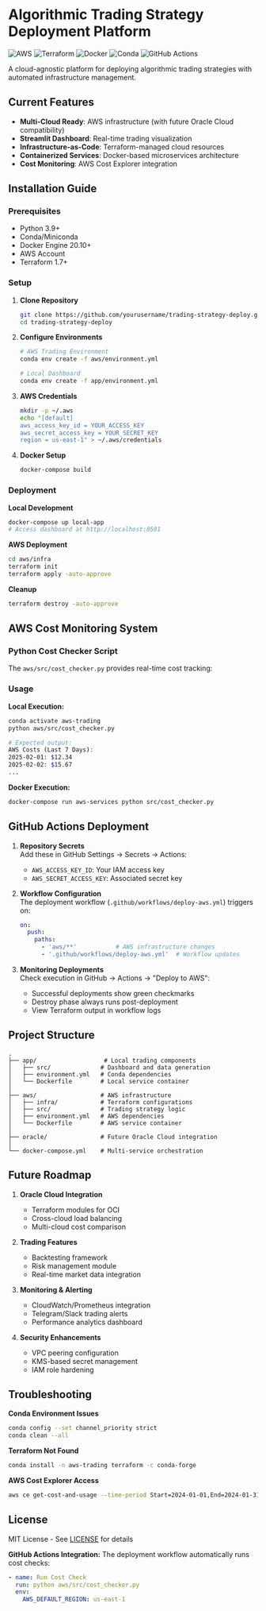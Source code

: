# Algorithmic Trading Strategy Deployment Platform

![AWS](https://img.shields.io/badge/AWS-EC2-orange)
![Terraform](https://img.shields.io/badge/Infra-Terraform-purple)
![Docker](https://img.shields.io/badge/Container-Docker-blue)
![Conda](https://img.shields.io/badge/Environment-Conda-green)
![GitHub Actions](https://img.shields.io/badge/CI/CD-GitHub_Actions-blue)

A cloud-agnostic platform for deploying algorithmic trading strategies with automated infrastructure management.

## Current Features
- **Multi-Cloud Ready**: AWS infrastructure (with future Oracle Cloud compatibility)
- **Streamlit Dashboard**: Real-time trading visualization
- **Infrastructure-as-Code**: Terraform-managed cloud resources
- **Containerized Services**: Docker-based microservices architecture
- **Cost Monitoring**: AWS Cost Explorer integration

## Installation Guide

### Prerequisites
- Python 3.9+
- Conda/Miniconda
- Docker Engine 20.10+
- AWS Account
- Terraform 1.7+

### Setup
1. **Clone Repository**
   ```bash
   git clone https://github.com/yourusername/trading-strategy-deploy.git
   cd trading-strategy-deploy
   ```

2. **Configure Environments**
   ```bash
   # AWS Trading Environment
   conda env create -f aws/environment.yml
   
   # Local Dashboard
   conda env create -f app/environment.yml
   ```

3. **AWS Credentials**
   ```bash
   mkdir -p ~/.aws
   echo "[default]
   aws_access_key_id = YOUR_ACCESS_KEY
   aws_secret_access_key = YOUR_SECRET_KEY
   region = us-east-1" > ~/.aws/credentials
   ```

4. **Docker Setup**
   ```bash
   docker-compose build
   ```

### Deployment
**Local Development**
```bash
docker-compose up local-app
# Access dashboard at http://localhost:8501
```

**AWS Deployment**
```bash
cd aws/infra
terraform init
terraform apply -auto-approve
```

**Cleanup**
```bash
terraform destroy -auto-approve
```

## AWS Cost Monitoring System

### Python Cost Checker Script
The `aws/src/cost_checker.py` provides real-time cost tracking:


### Usage
**Local Execution:**
```bash
conda activate aws-trading
python aws/src/cost_checker.py

# Expected output:
AWS Costs (Last 7 Days):
2025-02-01: $12.34
2025-02-02: $15.67
...
```

**Docker Execution:**
```bash
docker-compose run aws-services python src/cost_checker.py
```

## GitHub Actions Deployment

1. **Repository Secrets**  
   Add these in GitHub Settings → Secrets → Actions:
   - `AWS_ACCESS_KEY_ID`: Your IAM access key
   - `AWS_SECRET_ACCESS_KEY`: Associated secret key

2. **Workflow Configuration**  
   The deployment workflow (`.github/workflows/deploy-aws.yml`) triggers on:
   ```yaml
   on:
     push:
       paths:
         - 'aws/**'           # AWS infrastructure changes
         - '.github/workflows/deploy-aws.yml'  # Workflow updates
   ```

3. **Monitoring Deployments**  
   Check execution in GitHub → Actions → "Deploy to AWS":
   - Successful deployments show green checkmarks
   - Destroy phase always runs post-deployment
   - View Terraform output in workflow logs

## Project Structure
```
.
├── app/                   # Local trading components
│   ├── src/              # Dashboard and data generation
│   ├── environment.yml   # Conda dependencies
│   └── Dockerfile        # Local service container
│
├── aws/                  # AWS infrastructure
│   ├── infra/            # Terraform configurations
│   ├── src/              # Trading strategy logic
│   ├── environment.yml   # AWS dependencies
│   └── Dockerfile        # AWS service container
│
├── oracle/               # Future Oracle Cloud integration
│
└── docker-compose.yml    # Multi-service orchestration
```

## Future Roadmap
1. **Oracle Cloud Integration**
   - Terraform modules for OCI
   - Cross-cloud load balancing
   - Multi-cloud cost comparison

2. **Trading Features**
   - Backtesting framework
   - Risk management module
   - Real-time market data integration

3. **Monitoring & Alerting**
   - CloudWatch/Prometheus integration
   - Telegram/Slack trading alerts
   - Performance analytics dashboard

4. **Security Enhancements**
   - VPC peering configuration
   - KMS-based secret management
   - IAM role hardening

## Troubleshooting
**Conda Environment Issues**
```bash
conda config --set channel_priority strict
conda clean --all
```

**Terraform Not Found**
```bash
conda install -n aws-trading terraform -c conda-forge
```

**AWS Cost Explorer Access**
```bash
aws ce get-cost-and-usage --time-period Start=2024-01-01,End=2024-01-31 --granularity MONTHLY --metrics "BlendedCost"
```

## License
MIT License - See [LICENSE](LICENSE) for details









**GitHub Actions Integration:**
The deployment workflow automatically runs cost checks:
```yaml
- name: Run Cost Check
  run: python aws/src/cost_checker.py
  env:
    AWS_DEFAULT_REGION: us-east-1
```


